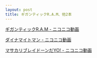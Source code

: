 ```yaml
---
layout: post
title: ギガンティックR.A.M、他2本
---
```

[ギガンティックR.A.M - ニコニコ動画](https://www.nicovideo.jp/watch/sm38348566)

[ダイナマイトマン - ニコニコ動画](https://www.nicovideo.jp/watch/sm32768702)

[マサカリブレイドーンだYO! - ニコニコ動画](https://www.nicovideo.jp/watch/sm34962217)